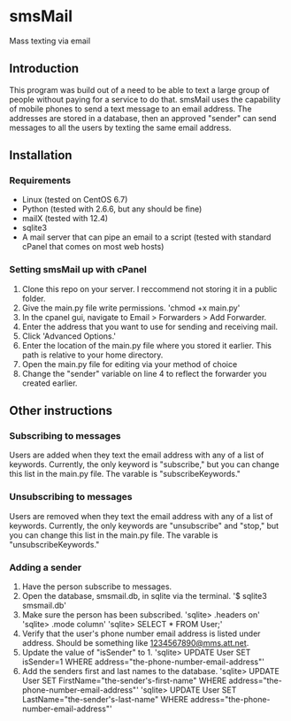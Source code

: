 # smsMail
Mass texting via email

## Introduction
This program was build out of a need to be able to text a large group of people without paying for a service to do that.  smsMail uses the capability of mobile phones to send a text message to an email address.  The addresses are stored in a database, then an approved "sender" can send messages to all the users by texting the same email address.

## Installation
### Requirements
* Linux (tested on CentOS 6.7)
* Python (tested with 2.6.6, but any should be fine)
* mailX (tested with 12.4)
* sqlite3
* A mail server that can pipe an email to a script (tested with standard cPanel that comes on most web hosts)

### Setting smsMail up with cPanel
1. Clone this repo on your server.  I reccommend not storing it in a public folder.
2. Give the main.py file write permissions. 'chmod +x main.py'
3. In the cpanel gui, navigate to Email > Forwarders > Add Forwarder.
4. Enter the address that you want to use for sending and receiving mail.
5. Click 'Advanced Options.'
6. Enter the location of the main.py file where you stored it earlier.  This path is relative to your home directory.
7. Open the main.py file for editing via your method of choice
8. Change the "sender" variable on line 4 to reflect the forwarder you created earlier.

## Other instructions
### Subscribing to messages
Users are added when they text the email address with any of a list of keywords.  Currently, the only keyword is "subscribe," but you can change this list in the main.py file.  The varable is "subscribeKeywords."

### Unsubscribing to messages
Users are removed when they text the email address with any of a list of keywords.  Currently, the only keywords are "unsubscribe" and "stop," but you can change this list in the main.py file.  The varable is "unsubscribeKeywords."

### Adding a sender
1. Have the person subscribe to messages.
2. Open the database, smsmail.db, in sqlite via the terminal. '$ sqlite3 smsmail.db'
3. Make sure the person has been subscribed. 'sqlite> .headers on' 'sqlite> .mode column' 'sqlite> SELECT * FROM User;'
4. Verify that the user's phone number email address is listed under address.  Should be something like 1234567890@mms.att.net.
5. Update the value of "isSender" to 1. 'sqlite> UPDATE User SET isSender=1 WHERE address="the-phone-number-email-address"'
6. Add the senders first and last names to the database. 'sqlite> UPDATE User SET FirstName="the-sender's-first-name" WHERE address="the-phone-number-email-address"' 'sqlite> UPDATE User SET LastName="the-sender's-last-name" WHERE address="the-phone-number-email-address"'
